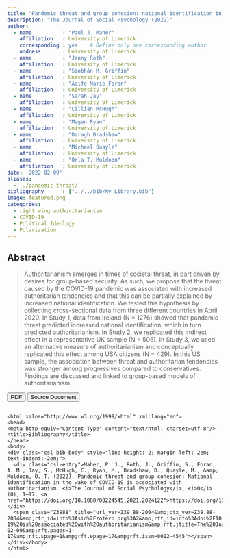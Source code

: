 ```yaml
---
title: "Pandemic threat and group cohesion: national identification in the wake of COVID-19 is associated with authoritarianism"
description: "The Journal of Social Psychology (2022)"
author: 
  - name          : "Paul J. Maher"
    affiliation   : University of Limerick
    corresponding : yes    # Define only one corresponding author
    address       : University of Limerick
  - name          : "Jenny Roth"
    affiliation   : University of Limerick
  - name          : "Siobhán M. Griffin"
    affiliation   : University of Limerick
  - name          : "Aoife Marie Foran"
    affiliation   : University of Limerick
  - name          : "Sarah Jay"
    affiliation   : University of Limerick
  - name          : "Cillian McHugh"
    affiliation   : University of Limerick
  - name          : "Megan Ryan"
    affiliation   : University of Limerick
  - name          : "Daragh Bradshaw"
    affiliation   : University of Limerick
  - name          : "Michael Quayle"
    affiliation   : University of Limerick
  - name          : "Orla T. Muldoon"
    affiliation   : University of Limerick
date: '2022-02-09'
aliases:   
  - ../pandemic-threat/
bibliography      : ["../../bib/My Library.bib"]
image: featured.png
categories: 
  - right wing authoritarianism
  - COVID-19
  - Political Ideology
  - Polarization
---
```


## Abstract

>Authoritarianism emerges in times of societal threat, in part driven by desires for group-based security. As such, we propose that the threat caused by the COVID-19 pandemic was associated with increased authoritarian tendencies and that this can be partially explained by increased national identification. We tested this hypothesis by collecting cross-sectional data from three different countries in April 2020. In Study 1, data from Ireland (N = 1276) showed that pandemic threat predicted increased national identification, which in turn predicted authoritarianism. In Study 2, we replicated this indirect effect in a representative UK sample (N = 506). In Study 3, we used an alternative measure of authoritarianism and conceptually replicated this effect among USA citizens (N = 429). In this US sample, the association between threat and authoritarian tendencies was stronger among progressives compared to conservatives. Findings are discussed and linked to group-based models of authoritarianism.



<button type="button" class="btn btn-primary btn-sm" onclick="window.open('https://raw.githubusercontent.com/cillianmiltown/website_quarto/main/publications/pandemic-threat/pandemic-threat.pdf');" data-inline="true" >PDF</button>
<button type="button" class="btn btn-primary btn-sm" onclick="window.open('https://www.tandfonline.com/doi/full/10.1080/00224545.2021.2024122')" >Source Document</button>


```{=html}

<html xmlns="http://www.w3.org/1999/xhtml" xml:lang="en">
<head>
<meta http-equiv="Content-Type" content="text/html; charset=utf-8"/>
<title>Bibliography</title>
</head>
<body>
<div class="csl-bib-body" style="line-height: 2; margin-left: 2em; text-indent:-2em;">
  <div class="csl-entry">Maher, P. J., Roth, J., Griffin, S., Foran, A. M., Jay, S., McHugh, C., Ryan, M., Bradshaw, D., Quayle, M., &amp; Muldoon, O. T. (2022). Pandemic threat and group cohesion: National identification in the wake of COVID-19 is associated with authoritarianism. <i>The Journal of Social Psychology</i>, <i>0</i>(0), 1–17. <a href="https://doi.org/10.1080/00224545.2021.2024122">https://doi.org/10.1080/00224545.2021.2024122</a></div>
  <span class="Z3988" title="url_ver=Z39.88-2004&amp;ctx_ver=Z39.88-2004&amp;rfr_id=info%3Asid%2Fzotero.org%3A2&amp;rft_id=info%3Adoi%2F10.1080%2F00224545.2021.2024122&amp;rft_id=info%3Apmid%2F35137678&amp;rft_val_fmt=info%3Aofi%2Ffmt%3Akev%3Amtx%3Ajournal&amp;rft.genre=article&amp;rft.atitle=Pandemic%20threat%20and%20group%20cohesion%3A%20national%20identification%20in%20the%20wake%20of%20COVID-19%20is%20associated%20with%20authoritarianism&amp;rft.jtitle=The%20Journal%20of%20Social%20Psychology&amp;rft.volume=0&amp;rft.issue=0&amp;rft.aufirst=Paul%20J.&amp;rft.aulast=Maher&amp;rft.au=Paul%20J.%20Maher&amp;rft.au=Jenny%20Roth&amp;rft.au=Siobh%C3%A1n%20Griffin&amp;rft.au=Aoife%20Marie%20Foran&amp;rft.au=Sarah%20Jay&amp;rft.au=Cillian%20McHugh&amp;rft.au=Megan%20Ryan&amp;rft.au=Daragh%20Bradshaw&amp;rft.au=Michael%20Quayle&amp;rft.au=Orla%20T%20Muldoon&amp;rft.date=2022-02-09&amp;rft.pages=1-17&amp;rft.spage=1&amp;rft.epage=17&amp;rft.issn=0022-4545"></span>
</div></body>
</html>

```




